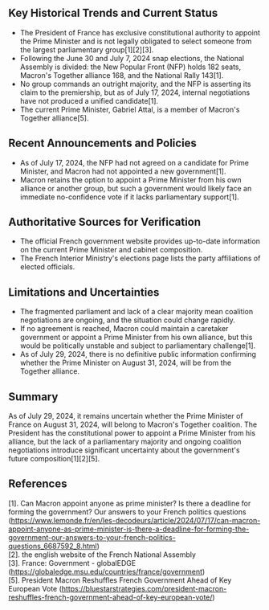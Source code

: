 ## Key Historical Trends and Current Status

- The President of France has exclusive constitutional authority to appoint the Prime Minister and is not legally obligated to select someone from the largest parliamentary group[1][2][3].
- Following the June 30 and July 7, 2024 snap elections, the National Assembly is divided: the New Popular Front (NFP) holds 182 seats, Macron's Together alliance 168, and the National Rally 143[1].
- No group commands an outright majority, and the NFP is asserting its claim to the premiership, but as of July 17, 2024, internal negotiations have not produced a unified candidate[1].
- The current Prime Minister, Gabriel Attal, is a member of Macron's Together alliance[5].

## Recent Announcements and Policies

- As of July 17, 2024, the NFP had not agreed on a candidate for Prime Minister, and Macron had not appointed a new government[1].
- Macron retains the option to appoint a Prime Minister from his own alliance or another group, but such a government would likely face an immediate no-confidence vote if it lacks parliamentary support[1].

## Authoritative Sources for Verification

- The official French government website provides up-to-date information on the current Prime Minister and cabinet composition.
- The French Interior Ministry's elections page lists the party affiliations of elected officials.

## Limitations and Uncertainties

- The fragmented parliament and lack of a clear majority mean coalition negotiations are ongoing, and the situation could change rapidly.
- If no agreement is reached, Macron could maintain a caretaker government or appoint a Prime Minister from his own alliance, but this would be politically unstable and subject to parliamentary challenge[1].
- As of July 29, 2024, there is no definitive public information confirming whether the Prime Minister on August 31, 2024, will be from the Together alliance.

## Summary

As of July 29, 2024, it remains uncertain whether the Prime Minister of France on August 31, 2024, will belong to Macron's Together coalition. The President has the constitutional power to appoint a Prime Minister from his alliance, but the lack of a parliamentary majority and ongoing coalition negotiations introduce significant uncertainty about the government's future composition[1][2][5].

## References

[1]. Can Macron appoint anyone as prime minister? Is there a deadline for forming the government? Our answers to your French politics questions (https://www.lemonde.fr/en/les-decodeurs/article/2024/07/17/can-macron-appoint-anyone-as-prime-minister-is-there-a-deadline-for-forming-the-government-our-answers-to-your-french-politics-questions_6687592_8.html)  
[2]. the english website of the French National Assembly  
[3]. France: Government - globalEDGE (https://globaledge.msu.edu/countries/france/government)  
[5]. President Macron Reshuffles French Government Ahead of Key European Vote (https://bluestarstrategies.com/president-macron-reshuffles-french-government-ahead-of-key-european-vote/)